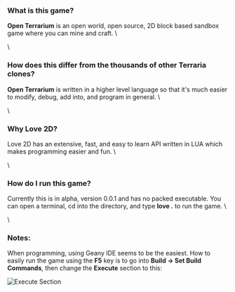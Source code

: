 ### What is this game?

__Open Terrarium__ is an open world, open source, 2D block based sandbox game where you can mine and craft.
\

\

### How does this differ from the thousands of other Terraria clones?

__Open Terrarium__ is written in a higher level language so that it's much easier to modify, debug, add into, and program in general.
\

\

### Why Love 2D?

Love 2D has an extensive, fast, and easy to learn API written in LUA which makes programming easier and fun.
\

\

### How do I run this game?

Currently this is in alpha, version 0.0.1 and has no packed executable. You can open a terminal, cd into the directory, and type __love .__ to run the game.
\

\

### Notes:

When programming, using Geany IDE seems to be the easiest. How to easily run the game using the __F5__ key is to go into __Build -> Set Build Commands__, then change the __Execute__ section to this:

![Execute Section](https://raw.githubusercontent.com/jordan4ibanez/Open-Terrarium/master/github_resources/geany_1.png "Execute Section")

